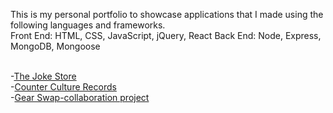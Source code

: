 This is my personal portfolio to showcase applications that I made using the following languages and frameworks. <br>
Front End: HTML, CSS, JavaScript, jQuery, React
Back End: Node, Express, MongoDB, Mongoose <br><br>

-[The Joke Store](https://www.benjaminpitts.github.io/thejokestore) <br>
-[Counter Culture Records](https://recordstore666.herokuapp.com/recordstore) <br>
-[Gear Swap-collaboration project](https://gearswap.herokuapp.com/) <br>
